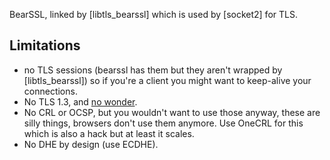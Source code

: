 
BearSSL, linked by [libtls_bearssl] which is used by [socket2] for TLS.

## Limitations

 * no TLS sessions (bearssl has them but they aren't wrapped by [libtls_bearssl])
 so if you're a client you might want to keep-alive your connections.
 * No TLS 1.3, and [no wonder](https://bearssl.org/tls13.html).
 * No CRL or OCSP, but you wouldn't want to use those anyway,
 these are silly things, browsers don't use them anymore.
 Use OneCRL for this which is also a hack but at least it scales.
 * No DHE by design (use ECDHE).
